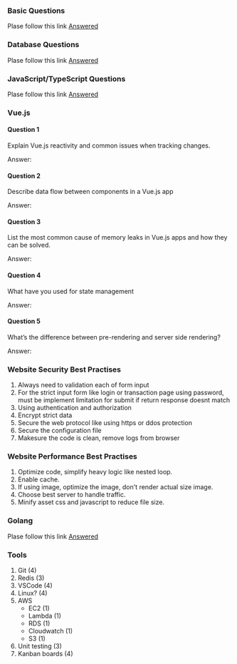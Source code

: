 ### Basic Questions

Plase follow this link [Answered](basic/)

### Database Questions

Plase follow this link [Answered](database/)

### JavaScript/TypeScript Questions

Plase follow this link [Answered](typescript/)

### Vue.js

#### Question 1
Explain Vue.js reactivity and common issues when tracking changes.

Answer: 

#### Question 2
Describe data flow between components in a Vue.js app

Answer:

#### Question 3
List the most common cause of memory leaks in Vue.js apps and how they can be solved.

Answer:

#### Question 4
What have you used for state management

Answer:

#### Question 5
What’s the difference between pre-rendering and server side rendering?

Answer:


### Website Security Best Practises

1. Always need to validation each of form input
2. For the strict input form like login or transaction page using password, must be implement limitation for submit if return response doesnt match
3. Using authentication and authorization
4. Encrypt strict data
5. Secure the web protocol like using https or ddos protection
6. Secure the configuration file
7. Makesure the code is clean, remove logs from browser

### Website Performance Best Practises

1. Optimize code, simplify heavy logic like nested loop.
2. Enable cache.
3. If using image, optimize the image, don't render actual size image.
4. Choose best server to handle traffic.
5. Minify asset css and javascript to reduce file size.

### Golang

Plase follow this link [Answered](golang/)

### Tools

1. Git (4)
2. Redis (3)
3. VSCode (4)
4. Linux? (4)
5. AWS
    - EC2 (1)
    - Lambda (1)
    - RDS (1)
    - Cloudwatch (1)
    - S3 (1)
6. Unit testing (3)
7. Kanban boards (4)

